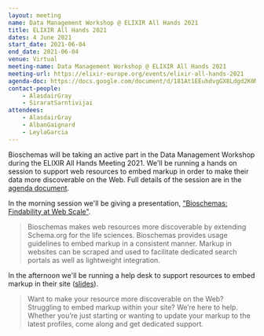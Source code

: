```yaml
---
layout: meeting
name: Data Management Workshop @ ELIXIR All Hands 2021
title: ELIXIR All Hands 2021
dates: 4 June 2021
start_date: 2021-06-04
end_date: 2021-06-04
venue: Virtual
meeting-name: Data Management Workshop @ ELIXIR All Hands 2021
meeting-url: https://elixir-europe.org/events/elixir-all-hands-2021
agenda-doc: https://docs.google.com/document/d/181At1EEuhdvgGX8Ldgd2K0Mx7xWUz5ePvuOL2hsFehg/
contact-people:
    - AlasdairGray
    - SiraratSarntivijai
attendees:
    - AlasdairGray
    - AlbanGaignard
    - LeylaGarcia
---
```


Bioschemas will be taking an active part in the Data Management Workshop during the ELIXIR All Hands Meeting 2021. We'll be running a hands on session to support web resources to embed markup in order to make their data more discoverable on the Web. Full details of the session are in the [agenda document]({{agenda-doc}}).

In the morning session we'll be giving a presentation, ["Bioschemas: Findability at Web Scale"](https://docs.google.com/presentation/d/15sYMt1V-Xw0Z11bRJsaYhtdWT9oAUjKYrH0k7RtmIwk/edit?usp=sharing).
> Bioschemas makes web resources more discoverable by extending Schema.org for the life sciences. Bioschemas provides usage guidelines to embed markup in a consistent manner.
Markup in websites can be scraped and used to facilitate dedicated search portals as well as lightweight integration.

In the afternoon we'll be running a help desk to support resources to embed markup in their site ([slides](https://docs.google.com/presentation/d/1AHyk5gDuI2-Wj19eU5EJWiIR0MIGZKz-UskWHchGozA/edit?usp=sharing)).
> Want to make your resource more discoverable on the Web? Struggling to embed markup within your site? We’re here to help. Whether you’re just starting or wanting to update your markup to the latest profiles, come along and get dedicated support.
